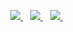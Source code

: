 <!--
**AlexanderBodin/alexanderbodin** is a ✨ _special_ ✨ repository because its `README.md` (this file) appears on your GitHub profile.

Here are some ideas to get you started:

- 🔭 I’m currently working on ...
- 🌱 I’m currently learning ...
- 👯 I’m looking to collaborate on ...
- 🤔 I’m looking for help with ...
- 💬 Ask me about ...
- 📫 How to reach me: ...
- 😄 Pronouns: ...
- ⚡ Fun fact: ...
-->

<p align="center">

<a href="https://www.linkedin.com/in/bodinalexander">
  <img src="https://img.shields.io/badge/linkedin-323330?style=for-the-badge&logo=linkedin&logoColor=white" />
</a>&nbsp;&nbsp;
<a href="https://www.twitter.com/alexanderbodin_">
  <img src="https://img.shields.io/badge/twitter-323330?style=for-the-badge&logo=twitter&logoColor=white" />
</a>&nbsp;&nbsp;
<a href="https://www.keybase.io/alexanderbodin">
  <img src="https://img.shields.io/badge/keybase-323330?style=for-the-badge&logo=keybase&logoColor=white" />
</a>&nbsp;&nbsp;

</p>
